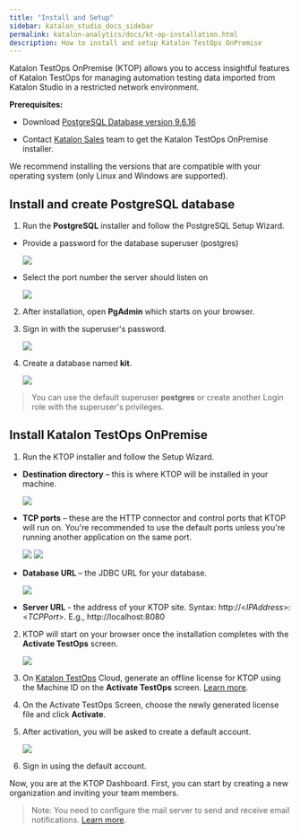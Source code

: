 ```yaml
---
title: "Install and Setup"
sidebar: katalon_studio_docs_sidebar
permalink: katalon-analytics/docs/kt-op-installation.html
description: How to install and setup Katalon TestOps OnPremise
---
```

Katalon TestOps OnPremise (KTOP) allows you to access insightful features of Katalon TestOps for managing automation testing data imported from Katalon Studio in a restricted network environment.

**Prerequisites:**

* Download [PostgreSQL Database version 9.6.16](https://www.postgresql.org/download/)

* Contact [Katalon Sales](mailto:business@katalon.com) team to get the Katalon TestOps OnPremise installer.

We recommend installing the versions that are compatible with your operating system (only Linux and Windows are supported).

## Install and create PostgreSQL database

1. Run the **PostgreSQL** installer and follow the PostgreSQL Setup Wizard.

* Provide a password for the database superuser (postgres)

  <img src="https://github.com/katalon-studio/docs-images/raw/master/katalon-analytics/docs/ktop-server/3.PNG" width="" height=""> 

* Select the port number the server should listen on

  <img src="https://github.com/katalon-studio/docs-images/raw/master/katalon-analytics/docs/ktop-server/4.PNG" width="" height=""> 

2. After installation, open **PgAdmin** which starts on your browser.

3. Sign in with the superuser's password.

   <img src="https://github.com/katalon-studio/docs-images/raw/master/katalon-analytics/docs/ktop-server/pgadmin.PNG" width="" height=""> 

4. Create a database named **kit**.

   <img src="https://github.com/katalon-studio/docs-images/raw/master/katalon-analytics/docs/ktop-server/kit.PNG" width="" height="">

> You can use the default superuser **postgres** or create another Login role with the superuser's privileges.

## Install Katalon TestOps OnPremise

1. Run the KTOP installer and follow the Setup Wizard.

* **Destination directory** – this is where KTOP will be installed in your machine.

  <img src="https://github.com/katalon-studio/docs-images/raw/master/katalon-analytics/docs/ktop-server/5.PNG" width="" height=""> 

* **TCP ports** – these are the HTTP connector and control ports that KTOP will run on. You're recommended to use the default ports unless you're running another application on the same port.

  <img src="https://github.com/katalon-studio/docs-images/raw/master/katalon-analytics/docs/ktop-server/defaultport.PNG" width="" height="">


  <img src="https://github.com/katalon-studio/docs-images/raw/master/katalon-analytics/docs/ktop-server/tomcat2.PNG" width="" height="">
  
* **Database URL** – the JDBC URL for your database.
   
   <img src="https://github.com/katalon-studio/docs-images/raw/master/katalon-analytics/docs/ktop-server/config_db.PNG" width="" height="">

* **Server URL** - the address of your KTOP site. Syntax: http://<_IPAddress_>:<_TCPPort_>. E.g., http://localhost:8080

2. KTOP will start on your browser once the installation completes with the **Activate TestOps** screen.

   <img src="https://github.com/katalon-studio/docs-images/raw/master/katalon-analytics/docs/ktop-server/activate.PNG" width="" height="">

3. On [Katalon TestOps](https://analytics.katalon.com/) Cloud, generate an offline license for KTOP using the Machine ID on the **Activate TestOps** screen. [Learn more](https://docs.katalon.com/katalon-studio/docs/license-management.html#create-and-assign-an-offline-rekse-license).

4. On the Activate TestOps Screen, choose the newly generated license file and click **Activate**.

5. After activation, you will be asked to create a default account.

   <img src="https://github.com/katalon-studio/docs-images/raw/master/katalon-analytics/docs/ktop-server/account.PNG" width="" height="">

7. Sign in using the default account.

Now, you are at the KTOP Dashboard. First, you can start by creating a new organization and inviting your team members.

> Note: You need to configure the mail server to send and receive email notifications. [Learn more](https://docs.katalon.com/katalon-analytics/docs/kt-op-mail-server.html).
